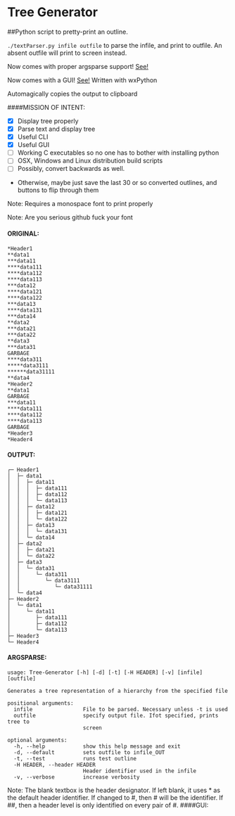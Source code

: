 # Tree Generator
##Python script to pretty-print an outline.

`./textParser.py infile outfile` to parse the infile, and print to outfile. An absent outfile will print to screen instead. 

Now comes with proper argsparse support! [See!](#argsparse)

Now comes with a GUI! [See!](#GUI) Written with wxPython

Automagically copies the output to clipboard

####MISSION OF INTENT:
- [x] Display tree properly
- [x] Parse text and display tree
- [x] Useful CLI
- [x] Useful GUI
- [ ] Working C executables so no one has to bother with installing python
- [ ] OSX, Windows and Linux distribution build scripts
- [ ] Possibly, convert backwards as well. 
- Otherwise, maybe just save the last 30 or so converted outlines, and buttons to flip through them





Note: Requires a monospace font to print properly

Note: Are you serious github fuck your font

#### ORIGINAL: 
```
*Header1
**data1
***data11
****data111
****data112
****data113
***data12
****data121
****data122
***data13
****data131
***data14
**data2
***data21
***data22
**data3
***data31
GARBAGE
****data311
*****data3111
******data31111
**data4
*Header2
**data1
GARBAGE
***data11
****data111
****data112
****data113
GARBAGE
*Header3
*Header4 
```
#### OUTPUT:
```
┌─ Header1
│  ├─ data1
│  │  ├─ data11
│  │  │  ├─ data111
│  │  │  ├─ data112
│  │  │  └─ data113
│  │  ├─ data12
│  │  │  ├─ data121
│  │  │  └─ data122
│  │  ├─ data13
│  │  │  └─ data131
│  │  └─ data14
│  ├─ data2
│  │  ├─ data21
│  │  └─ data22
│  ├─ data3
│  │  └─ data31
│  │     └─ data311
│  │        └─ data3111
│  │           └─ data31111
│  └─ data4
├─ Header2
│  └─ data1
│     └─ data11
│        ├─ data111
│        ├─ data112
│        └─ data113
├─ Header3
└─ Header4
```

#### ARGSPARSE:
```
usage: Tree-Generator [-h] [-d] [-t] [-H HEADER] [-v] [infile] [outfile]

Generates a tree representation of a hierarchy from the specified file

positional arguments:
  infile                File to be parsed. Necessary unless -t is used
  outfile               specify output file. Ifot specified, prints tree to
                        screen

optional arguments:
  -h, --help            show this help message and exit
  -d, --default         sets outfile to infile_OUT
  -t, --test            runs test outline
  -H HEADER, --header HEADER
                        Header identifier used in the infile
  -v, --verbose         increase verbosity
```
Note: The blank textbox is the header designator. If left blank, it uses * as the default header identifier. If changed to #, then # will be the identifier. If ##, then a header level is only identified on every pair of #.
####GUI:
```


```
